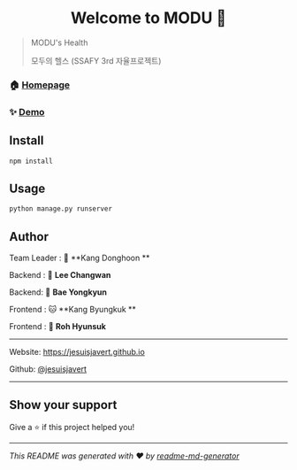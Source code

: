 <h1 align="center">Welcome to MODU 👋</h1>
<p>
</p>


> MODU's Health
>
> 모두의 헬스 (SSAFY 3rd 자율프로젝트)

### 🏠 [Homepage](github.com/jesuisjavert/MODU  )

### ✨ [Demo](modu.jesuisjavert.com)



## Install

```sh
npm install
```



## Usage

```sh
python manage.py runserver
```



## Author

Team Leader : 🐯 **Kang Donghoon **

Backend : 🐶 **Lee Changwan**

Backend: 🐺 **Bae Yongkyun**

Frontend : 🐱 **Kang Byungkuk **

Frontend : 🦁 **Roh Hyunsuk**

<hr>

Website:  https://jesuisjavert.github.io

Github: [@jesuisjavert](https://github.com/jesuisjavert)

<hr>

## Show your support

Give a ⭐️ if this project helped you!

***
_This README was generated with ❤️ by [readme-md-generator](https://github.com/kefranabg/readme-md-generator)_